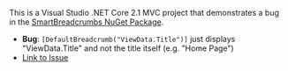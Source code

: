 This is a Visual Studio .NET Core 2.1 MVC project that demonstrates a bug in the [SmartBreadcrumbs NuGet Package](https://github.com/zHaytam/SmartBreadcrumbs).

* **Bug**: `[DefaultBreadcrumb("ViewData.Title")]` just displays "ViewData.Title" and not the title itself (e.g. "Home Page")
* [Link to Issue](https://github.com/zHaytam/SmartBreadcrumbs/issues/19)